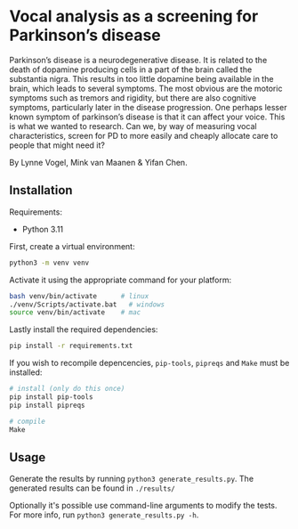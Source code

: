 # Vocal analysis as a screening for Parkinson’s disease
Parkinson’s disease is a neurodegenerative disease. It is related to the death of dopamine producing cells in a part of the brain called the substantia nigra. This results in too little dopamine being available in the brain, which leads to several symptoms. The most obvious are the motoric symptoms such as tremors and rigidity, but there are also cognitive symptoms, particularly later in the disease progression. One perhaps lesser known symptom of parkinson’s disease is that it can affect your voice. This is what we wanted to research. Can we, by way of measuring vocal characteristics, screen for PD to more easily and cheaply allocate care to people that might need it?

By Lynne Vogel, Mink van Maanen & Yifan Chen.

## Installation
Requirements:
* Python 3.11

First, create a virtual environment:
```bash
python3 -m venv venv
```

Activate it using the appropriate command for your platform:
```bash
bash venv/bin/activate      # linux
./venv/Scripts/activate.bat   # windows
source venv/bin/activate    # mac
```

Lastly install the required dependencies:
```bash
pip install -r requirements.txt
```

If you wish to recompile depencencies, `pip-tools`, `pipreqs` and `Make` must be installed:
```bash
# install (only do this once)
pip install pip-tools
pip install pipreqs

# compile
Make

```

## Usage
Generate the results by running `python3 generate_results.py`. The generated results can be found in `./results/`

Optionally it's possible use command-line arguments to modify the tests.
For more info, run `python3 generate_results.py -h`.
